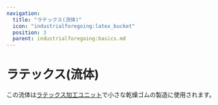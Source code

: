 ```yaml
---
navigation:
  title: "ラテックス(流体)"
  icon: "industrialforegoing:latex_bucket"
  position: 3
  parent: industrialforegoing:basics.md
---
```


# ラテックス(流体)

この流体は[ラテックス加工ユニット](./latex_processing_unit.md)で小さな乾燥ゴムの製造に使用されます。

